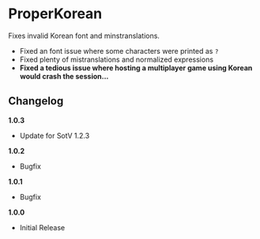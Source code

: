 # ProperKorean

Fixes invalid Korean font and minstranslations.

* Fixed an font issue where some characters were printed as `?`
* Fixed plenty of mistranslations and normalized expressions
* **Fixed a tedious issue where hosting a multiplayer game using Korean would crash the session...**

## Changelog
**1.0.3**

 - Update for SotV 1.2.3

**1.0.2**

- Bugfix

**1.0.1**

- Bugfix

**1.0.0**

* Initial Release